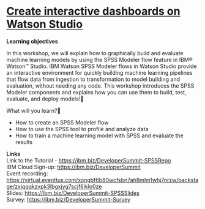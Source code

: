 # [Create interactive dashboards on Watson Studio](https://developer.ibm.com/technologies/analytics/tutorials/create-interactive-dashboards-on-watson-studio/)

**Learning objectives**

In this workshop, we will explain how to graphically build and evaluate machine learning models by using the SPSS Modeler flow feature in IBM® Watson™ Studio. IBM Watson SPSS Modeler flows in Watson Studio provide an interactive environment for quickly building machine learning pipelines that flow data from ingestion to transformation to model building and evaluation, without needing any code. This workshop introduces the SPSS Modeler components and explains how you can use them to build, test, evaluate, and deploy models!🤩

What will you learn?🤔 <br/>
- How to create an SPSS Modeler flow
- How to use the SPSS tool to profile and analyze data
- How to train a machine learning model with SPSS and evaluate the results

**Links** <br/>
Link to the Tutorial - https://ibm.biz/DeveloperSummit-SPSSRepo <br/>
IBM Cloud Sign-up: https://ibm.biz/DeveloperSummit <br/>
Event recording: https://virtual.eventtus.com/xongbf6b80wcfsbn7ah8mlm1whj7nrzw/backstage/zxjqqqkzxpk3lbgxjyg7scjf6iklo0ze <br/>
Slides: https://ibm.biz/DeveloperSummit-SPSSSlides <br/>
Survey: https://ibm.biz/DeveloperSummit-Survey
